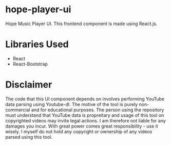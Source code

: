 # hope-player-ui
Hope Music Player UI. This frontend component is made using React.js.

# Libraries Used
- React
- React-Bootstrap

# Disclaimer
The code that this UI component depends on involves performing YouTube data parsing using Youtube-dl. The motive of the tool is purely non-commercial and for educational purposes. The person using the repository must understand that YouTube data is propreitary and usage of this tool on copyrighted videos may invite legal actions. I am therefore not liable for any damages you incur. With great power comes great responsibility - use it wisely. I myself do not hold any copyright or ownership of any videos parsed using this tool.

